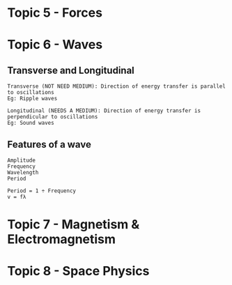 # Topic 5 - Forces

# Topic 6 - Waves

## Transverse and Longitudinal
```
Transverse (NOT NEED MEDIUM): Direction of energy transfer is parallel to oscillations
Eg: Ripple waves

Longitudinal (NEEDS A MEDIUM): Direction of energy transfer is perpendicular to oscillations
Eg: Sound waves
```

## Features of a wave
```
Amplitude
Frequency
Wavelength
Period

Period = 1 ÷ Frequency
v = fλ
```

# Topic 7 - Magnetism & Electromagnetism

# Topic 8 - Space Physics
